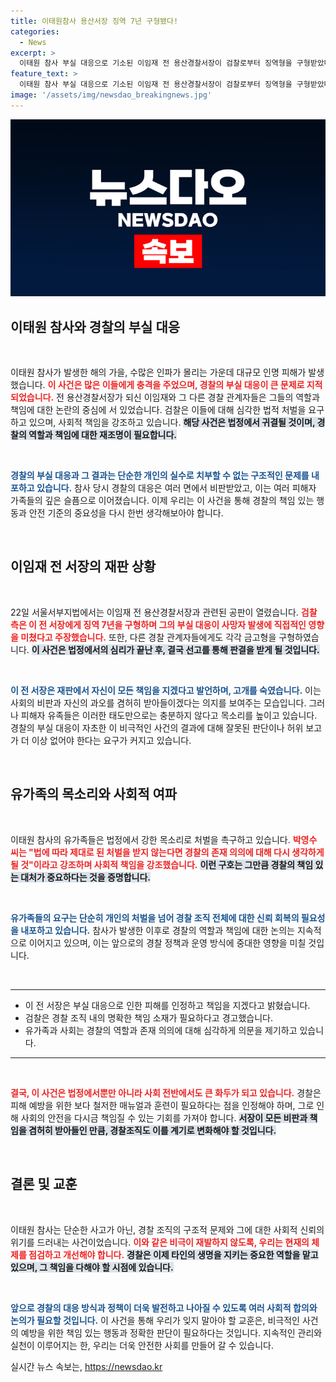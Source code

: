 ```yaml
---
title: 이태원참사 용산서장 징역 7년 구형됐다!
categories:
  - News
excerpt: >
  이태원 참사 부실 대응으로 기소된 이임재 전 용산경찰서장이 검찰로부터 징역형을 구형받았다. 그는 모든 책임을 나에게 물어달라며 고개를 숙였고, 유가족은 엄벌을 촉구했다. 선고는 9월 30일에 예정.
feature_text: >
  이태원 참사 부실 대응으로 기소된 이임재 전 용산경찰서장이 검찰로부터 징역형을 구형받았다. 그는 모든 책임을 나에게 물어달라며 고개를 숙였고, 유가족은 엄벌을 촉구했다. 선고는 9월 30일에 예정.
image: '/assets/img/newsdao_breakingnews.jpg'
---
```


<p><img src="/assets/img/newsdao_breakingnews.jpg" alt="ranknews 속보" /></p>

<h2 data-ke-size="size26">이태원 참사와 경찰의 부실 대응</h2>

<p data-ke-size="size16">&nbsp;</p>

<p>이태원 참사가 발생한 해의 가을, 수많은 인파가 몰리는 가운데 대규모 인명 피해가 발생했습니다. <b><span style="color: #ee2323;">이 사건은 많은 이들에게 충격을 주었으며, 경찰의 부실 대응이 큰 문제로 지적되었습니다.</span></b> 전 용산경찰서장가 되신 이임재와 그 다른 경찰 관계자들은 그들의 역할과 책임에 대한 논란의 중심에 서 있었습니다. 검찰은 이들에 대해 심각한 법적 처벌을 요구하고 있으며, 사회적 책임을 강조하고 있습니다. <b><span style="background-color: #21538527;">해당 사건은 법정에서 귀결될 것이며, 경찰의 역할과 책임에 대한 재조명이 필요합니다.</span></b></p>

<p data-ke-size="size16">&nbsp;</p>

<p><b><span style="color: #1a5490;">경찰의 부실 대응과 그 결과는 단순한 개인의 실수로 치부할 수 없는 구조적인 문제를 내포하고 있습니다.</span></b> 참사 당시 경찰의 대응은 여러 면에서 비판받았고, 이는 여러 피해자 가족들의 깊은 슬픔으로 이어졌습니다. 이제 우리는 이 사건을 통해 경찰의 책임 있는 행동과 안전 기준의 중요성을 다시 한번 생각해보아야 합니다.</p>

<p data-ke-size="size16">&nbsp;</p>

<h2 data-ke-size="size26">이임재 전 서장의 재판 상황</h2>

<p data-ke-size="size16">&nbsp;</p>

<p>22일 서울서부지법에서는 이임재 전 용산경찰서장과 관련된 공판이 열렸습니다. <b><span style="color: #ee2323;">검찰 측은 이 전 서장에게 징역 7년을 구형하며 그의 부실 대응이 사망자 발생에 직접적인 영향을 미쳤다고 주장했습니다.</span></b> 또한, 다른 경찰 관계자들에게도 각각 금고형을 구형하였습니다. <b><span style="background-color: #21538527;">이 사건은 법정에서의 심리가 끝난 후, 결국 선고를 통해 판결을 받게 될 것입니다.</span></b></p>

<p data-ke-size="size16">&nbsp;</p>

<p><b><span style="color: #1a5490;">이 전 서장은 재판에서 자신이 모든 책임을 지겠다고 발언하며, 고개를 숙였습니다.</span></b> 이는 사회의 비판과 자신의 과오를 겸허히 받아들이겠다는 의지를 보여주는 모습입니다. 그러나 피해자 유족들은 이러한 태도만으로는 충분하지 않다고 목소리를 높이고 있습니다. 경찰의 부실 대응이 자초한 이 비극적인 사건의 결과에 대해 잘못된 판단이나 허위 보고가 더 이상 없어야 한다는 요구가 커지고 있습니다.</p>

<p data-ke-size="size16">&nbsp;</p>

<h2 data-ke-size="size26">유가족의 목소리와 사회적 여파</h2>

<p data-ke-size="size16">&nbsp;</p>

<p>이태원 참사의 유가족들은 법정에서 강한 목소리로 처벌을 촉구하고 있습니다. <b><span style="color: #ee2323;">박영수 씨는 "법에 따라 제대로 된 처벌을 받지 않는다면 경찰의 존재 의의에 대해 다시 생각하게 될 것"이라고 강조하며 사회적 책임을 강조했습니다.</span></b> <b><span style="background-color: #21538527;">이런 구호는 그만큼 경찰의 책임 있는 대처가 중요하다는 것을 증명합니다.</span></b></p>

<p data-ke-size="size16">&nbsp;</p>

<p><b><span style="color: #1a5490;">유가족들의 요구는 단순히 개인의 처벌을 넘어 경찰 조직 전체에 대한 신뢰 회복의 필요성을 내포하고 있습니다.</span></b> 참사가 발생한 이후로 경찰의 역할과 책임에 대한 논의는 지속적으로 이어지고 있으며, 이는 앞으로의 경찰 정책과 운영 방식에 중대한 영향을 미칠 것입니다.</p>

<p data-ke-size="size16">&nbsp;</p>

<hr>

<ul>
  <li>이 전 서장은 부실 대응으로 인한 피해를 인정하고 책임을 지겠다고 밝혔습니다.</li>
  <li>검찰은 경찰 조직 내의 명확한 책임 소재가 필요하다고 경고했습니다.</li>
  <li>유가족과 사회는 경찰의 역할과 존재 의의에 대해 심각하게 의문을 제기하고 있습니다.</li>
</ul>

<hr>

<p data-ke-size="size16">&nbsp;</p>

<p><b><span style="color: #ee2323;">결국, 이 사건은 법정에서뿐만 아니라 사회 전반에서도 큰 화두가 되고 있습니다.</span></b> 경찰은 피해 예방을 위한 보다 철저한 매뉴얼과 훈련이 필요하다는 점을 인정해야 하며, 그로 인해 사회의 안전을 다시금 책임질 수 있는 기회를 가져야 합니다. <b><span style="background-color: #21538527;">서장이 모든 비판과 책임을 겸허히 받아들인 만큼, 경찰조직도 이를 계기로 변화해야 할 것입니다.</span></b></p>

<p data-ke-size="size16">&nbsp;</p>

<h2 data-ke-size="size26">결론 및 교훈</h2>

<p data-ke-size="size16">&nbsp;</p>

<p>이태원 참사는 단순한 사고가 아닌, 경찰 조직의 구조적 문제와 그에 대한 사회적 신뢰의 위기를 드러내는 사건이었습니다. <b><span style="color: #ee2323;">이와 같은 비극이 재발하지 않도록, 우리는 현재의 체제를 점검하고 개선해야 합니다.</span></b> <b><span style="background-color: #21538527;">경찰은 이제 타인의 생명을 지키는 중요한 역할을 맡고 있으며, 그 책임을 다해야 할 시점에 있습니다.</span></b></p>

<p data-ke-size="size16">&nbsp;</p>

<p><b><span style="color: #1a5490;">앞으로 경찰의 대응 방식과 정책이 더욱 발전하고 나아질 수 있도록 여러 사회적 합의와 논의가 필요할 것입니다.</span></b> 이 사건을 통해 우리가 잊지 말아야 할 교훈은, 비극적인 사건의 예방을 위한 책임 있는 행동과 정확한 판단이 필요하다는 것입니다. 지속적인 관리와 실천이 이루어지는 한, 우리는 더욱 안전한 사회를 만들어 갈 수 있습니다.</p>
실시간 뉴스 속보는, <a href="https://newsdao.kr" rel="dofollow">https://newsdao.kr</a>


